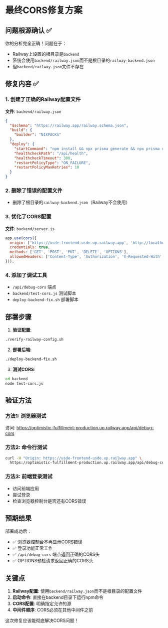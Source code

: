 # 最终CORS修复方案

## 问题根源确认 ✅

你的分析完全正确！问题在于：
- Railway上设置的根目录是`backend`
- 系统会使用`backend/railway.json`而不是根目录的`railway-backend.json`
- 但`backend/railway.json`文件不存在

## 修复内容 ✅

### 1. 创建了正确的Railway配置文件
**文件**: `backend/railway.json`
```json
{
  "$schema": "https://railway.app/railway.schema.json",
  "build": {
    "builder": "NIXPACKS"
  },
  "deploy": {
    "startCommand": "npm install && npx prisma generate && npx prisma db push && npm start",
    "healthcheckPath": "/api/health",
    "healthcheckTimeout": 300,
    "restartPolicyType": "ON_FAILURE",
    "restartPolicyMaxRetries": 10
  }
}
```

### 2. 删除了错误的配置文件
- 删除了根目录的`railway-backend.json`（Railway不会使用）

### 3. 优化了CORS配置
**文件**: `backend/server.js`
```javascript
app.use(cors({
  origin: ['https://usde-frontend-usde.up.railway.app', 'http://localhost:3000'],
  credentials: true,
  methods: ['GET', 'POST', 'PUT', 'DELETE', 'OPTIONS'],
  allowedHeaders: ['Content-Type', 'Authorization', 'X-Requested-With', 'Origin', 'Accept']
}));
```

### 4. 添加了调试工具
- `/api/debug-cors` 端点
- `backend/test-cors.js` 测试脚本
- `deploy-backend-fix.sh` 部署脚本

## 部署步骤

1. **验证配置**:
```bash
./verify-railway-config.sh
```

2. **部署后端**:
```bash
./deploy-backend-fix.sh
```

3. **测试CORS**:
```bash
cd backend
node test-cors.js
```

## 验证方法

### 方法1: 浏览器测试
访问: https://optimistic-fulfillment-production.up.railway.app/api/debug-cors

### 方法2: 命令行测试
```bash
curl -H "Origin: https://usde-frontend-usde.up.railway.app" \
  https://optimistic-fulfillment-production.up.railway.app/api/debug-cors
```

### 方法3: 前端登录测试
- 访问前端应用
- 尝试登录
- 检查浏览器控制台是否还有CORS错误

## 预期结果

部署成功后：
- ✅ 浏览器控制台不再显示CORS错误
- ✅ 登录功能正常工作
- ✅ `/api/debug-cors` 端点返回正确的CORS头
- ✅ OPTIONS预检请求返回正确的CORS头

## 关键点

1. **Railway配置**: 使用`backend/railway.json`而不是根目录的配置文件
2. **启动命令**: 直接在backend目录下运行npm命令
3. **CORS配置**: 明确指定允许的源
4. **中间件顺序**: CORS必须在其他中间件之前

这次修复应该能彻底解决CORS问题！ 